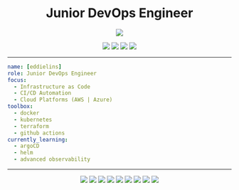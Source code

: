 <h1 align="center">Junior DevOps Engineer</h1>

<p align="center">
  <img src="https://readme-typing-svg.herokuapp.com/?lines=Building+CI%2FCD+Pipelines...;Automating+Everything...;Living+in+the+Terminal!&center=true&width=500&height=45">
</p>

<p align="center">
  <a href="https://github.com/eddielins"><img src="https://img.shields.io/badge/GitHub-181717?style=for-the-badge&logo=github&logoColor=white" /></a>
  <a href="https://twitter.com/eddielins"><img src="https://img.shields.io/badge/Twitter-1DA1F2?style=for-the-badge&logo=twitter&logoColor=white" /></a>
  <a href="https://linkedin.com/in/eddielins"><img src="https://img.shields.io/badge/LinkedIn-0077B5?style=for-the-badge&logo=linkedin&logoColor=white" /></a>
  <a href="https://instagram.com/eddielins"><img src="https://img.shields.io/badge/Instagram-E4405F?style=for-the-badge&logo=instagram&logoColor=white" /></a>
</p>

---

```yaml
name: [eddielins]
role: Junior DevOps Engineer
focus:
  - Infrastructure as Code
  - CI/CD Automation
  - Cloud Platforms (AWS | Azure)
toolbox:
  - docker
  - kubernetes
  - terraform
  - github actions
currently_learning:
  - argoCD
  - helm
  - advanced observability
```
---

<p align="center">
<img src="https://img.shields.io/badge/Red%20Hat-EE0000?style=for-the-badge&logo=redhat&logoColor=white" />
<img src="https://img.shields.io/badge/HTML5-E34F26?style=for-the-badge&logo=html5&logoColor=white" />
<img src="https://img.shields.io/badge/CSS3-1572B6?style=for-the-badge&logo=css3&logoColor=white" />
<img src="https://img.shields.io/badge/JavaScript-323330?style=for-the-badge&logo=javascript&logoColor=F7DF1E" />
<img src="https://img.shields.io/badge/Python-FFD43B?style=for-the-badge&logo=python&logoColor=blue" />
<img src="https://img.shields.io/badge/Django-092E20?style=for-the-badge&logo=django&logoColor=green" />
<img src="https://img.shields.io/badge/Flask-000000?style=for-the-badge&logo=flask&logoColor=white" /> 
<img src="https://img.shields.io/badge/Docker-2CA5E0?style=for-the-badge&logo=docker&logoColor=white" /> 
<img src="https://img.shields.io/badge/GIT-E44C30?style=for-the-badge&logo=git&logoColor=white" /> 
</p>

